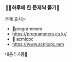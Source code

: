 
### 🎀🧸하루에 한 문제씩 풀기🎀


문제 출처는

- 📁programmers
 - https://programmers.co.kr/
- 📁 acmicpc
 - https://www.acmicpc.net/

 내용추가중🍇